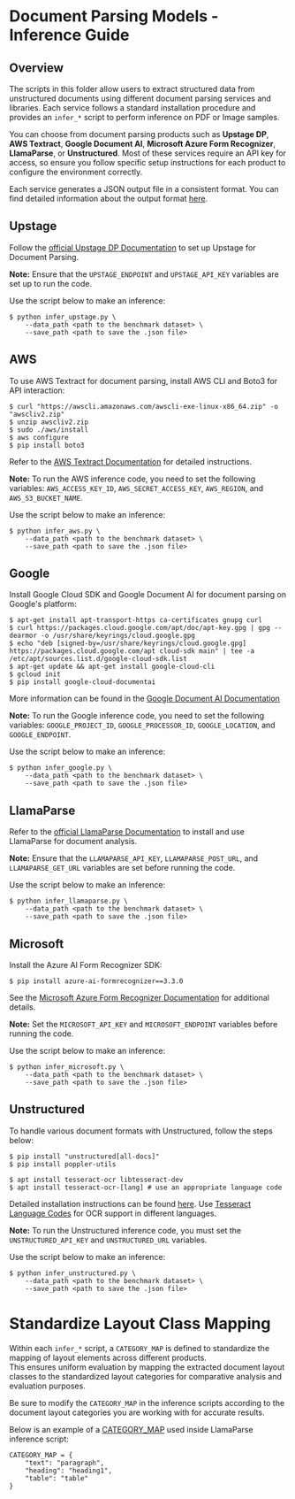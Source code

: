 # Document Parsing Models - Inference Guide
## Overview
The scripts in this folder allow users to extract structured data from unstructured documents using different document parsing services and libraries. 
Each service follows a standard installation procedure and provides an `infer_*` script to perform inference on PDF or Image samples.

You can choose from document parsing products such as **Upstage DP**, **AWS Textract**, **Google Document AI**, **Microsoft Azure Form Recognizer**, **LlamaParse**, or **Unstructured**. 
Most of these services require an API key for access, so ensure you follow specific setup instructions for each product to configure the environment correctly.    

Each service generates a JSON output file in a consistent format.
You can find detailed information about the output format [here](https://github.com/UpstageAI/document-parse-benchmark-private?tab=readme-ov-file#dataset-format).


## Upstage

Follow the [official Upstage DP Documentation](https://developers.upstage.ai/docs/apis/document-parse) to set up Upstage for Document Parsing.

**Note:** Ensure that the `UPSTAGE_ENDPOINT` and `UPSTAGE_API_KEY` variables are set up to run the code.

Use the script below to make an inference:
```
$ python infer_upstage.py \
    --data_path <path to the benchmark dataset> \
    --save_path <path to save the .json file>
```

## AWS
To use AWS Textract for document parsing, install AWS CLI and Boto3 for API interaction:

```
$ curl "https://awscli.amazonaws.com/awscli-exe-linux-x86_64.zip" -o "awscliv2.zip"
$ unzip awscliv2.zip
$ sudo ./aws/install
$ aws configure
$ pip install boto3
```
Refer to the [AWS Textract Documentation](https://docs.aws.amazon.com/en_us/textract/latest/dg/getting-started.html) for detailed instructions.  

**Note:** To run the AWS inference code, you need to set the following variables: `AWS_ACCESS_KEY_ID`, `AWS_SECRET_ACCESS_KEY`, `AWS_REGION`, and `AWS_S3_BUCKET_NAME`.

Use the script below to make an inference:
```
$ python infer_aws.py \
    --data_path <path to the benchmark dataset> \
    --save_path <path to save the .json file>
```

## Google
Install Google Cloud SDK and Google Document AI for document parsing on Google's platform:

```
$ apt-get install apt-transport-https ca-certificates gnupg curl
$ curl https://packages.cloud.google.com/apt/doc/apt-key.gpg | gpg --dearmor -o /usr/share/keyrings/cloud.google.gpg
$ echo "deb [signed-by=/usr/share/keyrings/cloud.google.gpg] https://packages.cloud.google.com/apt cloud-sdk main" | tee -a /etc/apt/sources.list.d/google-cloud-sdk.list
$ apt-get update && apt-get install google-cloud-cli
$ gcloud init
$ pip install google-cloud-documentai
```

More information can be found in the [Google Document AI Documentation](https://console.cloud.google.com/ai/document-ai?hl=en)  

**Note:** To run the Google inference code, you need to set the following variables: `GOOGLE_PROJECT_ID`, `GOOGLE_PROCESSOR_ID`, `GOOGLE_LOCATION`, and `GOOGLE_ENDPOINT`.

Use the script below to make an inference:
```
$ python infer_google.py \
    --data_path <path to the benchmark dataset> \
    --save_path <path to save the .json file>
```

## LlamaParse
Refer to the [official LlamaParse Documentation](https://docs.cloud.llamaindex.ai/category/API/parsing) to install and use LlamaParse for document analysis.  

**Note:** Ensure that the `LLAMAPARSE_API_KEY`, `LLAMAPARSE_POST_URL`, and `LLAMAPARSE_GET_URL` variables are set before running the code.

Use the script below to make an inference:
```
$ python infer_llamaparse.py \
    --data_path <path to the benchmark dataset> \
    --save_path <path to save the .json file>
```

## Microsoft
Install the Azure AI Form Recognizer SDK:
```
$ pip install azure-ai-formrecognizer==3.3.0
```
See the [Microsoft Azure Form Recognizer Documentation](https://learn.microsoft.com/en-us/azure/ai-services/document-intelligence/quickstarts/get-started-sdks-rest-api?view=doc-intel-3.0.0&preserve-view=true&pivots=programming-language-python) for additional details.  

**Note:** Set the `MICROSOFT_API_KEY` and `MICROSOFT_ENDPOINT` variables before running the code.

Use the script below to make an inference:
```
$ python infer_microsoft.py \
    --data_path <path to the benchmark dataset> \
    --save_path <path to save the .json file>
```

## Unstructured

To handle various document formats with Unstructured, follow the steps below:
```
$ pip install "unstructured[all-docs]"
$ pip install poppler-utils

$ apt install tesseract-ocr libtesseract-dev
$ apt install tesseract-ocr-[lang] # use an appropriate language code 
```
Detailed installation instructions can be found [here](https://unstructured-io.github.io/unstructured/installing.html). Use [Tesseract Language Codes](https://tesseract-ocr.github.io/tessdoc/Data-Files-in-different-versions.html) for OCR support in different languages.

**Note:** To run the Unstructured inference code, you must set the `UNSTRUCTURED_API_KEY` and `UNSTRUCTURED_URL` variables.

Use the script below to make an inference:
```
$ python infer_unstructured.py \
    --data_path <path to the benchmark dataset> \
    --save_path <path to save the .json file>
```

# Standardize Layout Class Mapping
Within each `infer_*` script, a `CATEGORY_MAP` is defined to standardize the mapping of layout elements across different products.  
This ensures uniform evaluation by mapping the extracted document layout classes to the standardized layout categories for comparative analysis and evaluation purposes.  

Be sure to modify the `CATEGORY_MAP` in the inference scripts according to the document layout categories you are working with for accurate results.  

Below is an example of a [CATEGORY_MAP](https://github.com/UpstageAI/document-parse-benchmark-private/blob/776d9212fedb4a07671dcba666f400faf3faad4c/scripts/infer_llamaparse.py#L13) used inside LlamaParse inference script: 
```
CATEGORY_MAP = {
    "text": "paragraph",
    "heading": "heading1",
    "table": "table"
}
```



